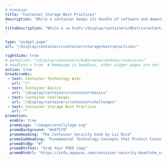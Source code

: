 ```yaml
---
# Homepage
title: "Container Storage Best Practices"
description: "While a container keeps its bundle of software and dependencies wherever it goes, it doesn’t store data so it can maintain a light footprint. If a process stops or the container is rebooted, all the data associated with any applications within is lost. This page gathers resources about how to overcome this challenge and achieve persistent storage for containers. 
"
titleDescription: "While a <a href='/display/containers/What+is+a+Container'>container</a> keeps its bundle of software and dependencies wherever it goes, it doesn’t store data so it can maintain a light footprint. If a process stops or the container is rebooted, all the data associated with any applications within is lost. This page gathers resources about how to overcome this challenge and achieve persistent storage for containers. 
" 

type: "widget_page"
url: "/display/containers/container+storage+best+practices/" 

rightSide: true 
# permalink: "/display/containers/kubernetes+and+microservices"
# headless = true  # Homepage is headless, other widget pages are not.
active: true
breadcrumbs:
 - text: Container Technology Wiki
   url: "/"
 - text: Container Basics
   url: "/display/containers/container+basics"
 - text: Container Challenges
   url: "/display/containers/container+challenges"
 - text: Container Storage Best Practices
   url: ""
promotion:
  enable: true
  promoLogo: "/images/orellylogo.svg"
  promoBackground: "#e8f5f9"
  promoHeading: "The Container Security book by Liz Rice"
  promoSubHeading: "Fundamental Technology Concepts that Protect Containerized Applications"
  promoBtnBg: "#"
  promoBtnText: "Grab Your FREE Copy"
  promoBtnUrl: "https://info.aquasec.com/container-security-book?utm_source=wiki"
---
```


